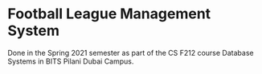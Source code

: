 # Football League Management System

Done in the Spring 2021 semester as part of the CS F212 course Database Systems in BITS Pilani Dubai Campus.
